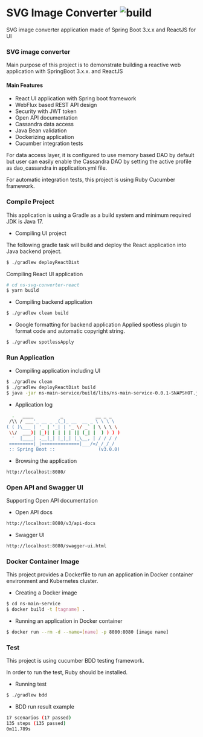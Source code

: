 # SVG Image Converter ![build](https://github.com/nsclass/ns-svg-converter/actions/workflows/gradle-build.yml/badge.svg)

SVG image converter application made of Spring Boot 3.x.x and ReactJS for UI 

### SVG image converter ###

Main purpose of this project is to demonstrate building a reactive web application with SpringBoot 3.x.x. and ReactJS

#### Main Features
- React UI application with Spring boot framework
- WebFlux based REST API design
- Security with JWT token
- Open API documentation
- Cassandra data access
- Java Bean validation
- Dockerizing application
- Cucumber integration tests

For data access layer, it is configured to use memory based DAO by default but user can easily enable the Cassandra DAO by setting the active profile as dao_cassandra in application.yml file.

For automatic integration tests, this project is using Ruby Cucumber framework.

### Compile Project ###

This application is using a Gradle as a build system and minimum required JDK is Java 17.

* Compiling UI project

The following gradle task will build and deploy the React application into Java backend project.

```bash
$ ./gradlew deployReactDist
```

Compiling React UI application

```bash
# cd ns-svg-converter-react
$ yarn build
``` 

* Compiling backend application

```bash
$ ./gradlew clean build
```

* Google formatting for backend application
Applied spotless plugin to format code and automatic copyright string.

```bash
$ ./gradlew spotlessApply                         
```

### Run Application ###

* Compiling application including UI

```bash
$ ./gradlew clean
$ ./gradlew deployReactDist build
$ java -jar ns-main-service/build/libs/ns-main-service-0.0.1-SNAPSHOT.jar
```

* Application log

```bash
  .   ____          _            __ _ _
 /\\ / ___'_ __ _ _(_)_ __  __ _ \ \ \ \
( ( )\___ | '_ | '_| | '_ \/ _` | \ \ \ \
 \\/  ___)| |_)| | | | | || (_| |  ) ) ) )
  '  |____| .__|_| |_|_| |_\__, | / / / /
 =========|_|==============|___/=/_/_/_/
 :: Spring Boot ::                (v3.0.0) 
```

* Browsing the application

```bash
http://localhost:8080/
```

### Open API and Swagger UI ###
Supporting Open API documentation

- Open API docs
```bash
http://localhost:8080/v3/api-docs
```

- Swagger UI
```bash
http://localhost:8080/swagger-ui.html
```

### Docker Container Image ###

This project provides a Dockerfile to run an application in Docker container environment and Kubernetes cluster.

* Creating a Docker image

```bash
$ cd ns-main-service
$ docker build -t [tagname] .
```

* Running an application in Docker container

```bash
$ docker run --rm -d --name=[name] -p 8080:8080 [image name]
```

### Test ###

This project is using cucumber BDD testing framework.

In order to run the test, Ruby should be installed.

* Running test

```bash
$ ./gradlew bdd 
```

* BDD run result example

```bash
17 scenarios (17 passed)
135 steps (135 passed)
0m11.789s
```
